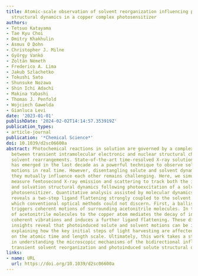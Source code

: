 ```yaml
---
title: Atomic-scale observation of solvent reorganization influencing photoinduced
  structural dynamics in a copper complex photosensitizer
authors:
- Tetsuo Katayama
- Tae Kyu Choi
- Dmitry Khakhulin
- Asmus O Dohn
- Christopher J. Milne
- György Vankó
- Zoltán Németh
- Frederico A. Lima
- Jakub Szlachetko
- Tokushi Sato
- Shunsuke Nozawa
- Shin Ichi Adachi
- Makina Yabashi
- Thomas J. Penfold
- Wojciech Gawelda
- Gianluca Levi
date: '2023-01-01'
publishDate: '2024-02-02T14:14:57.353919Z'
publication_types:
- article-journal
publication: '*Chemical Science*'
doi: 10.1039/d2sc06600a
abstract: Photochemical reactions in solution are governed by a complex interplay
  between transient intramolecular electronic and nuclear structural changes and accompanying
  solvent rearrangements. State-of-the-art time-resolved X-ray solution scattering
  has emerged in the last decade as a powerful technique to observe solute and solvent
  motions in real time. However, disentangling solute and solvent dynamics and how
  they mutually influence each other remains challenging. Here, we simultaneously
  measure femtosecond X-ray emission and scattering to track both the intramolecular
  and solvation structural dynamics following photoexcitation of a solvated copper
  photosensitizer. Quantitative analysis assisted by molecular dynamics simulations
  reveals a two-step ligand flattening strongly coupled to the solvent reorganization,
  which conventional optical methods could not discern. First, a ballistic flattening
  triggers coherent motions of surrounding acetonitrile molecules. In turn, the approach
  of acetonitrile molecules to the copper atom mediates the decay of intramolecular
  coherent vibrations and induces a further ligand flattening. These direct structural
  insights reveal that photoinduced solute and solvent motions can be intimately intertwined,
  explaining how the key initial steps of light harvesting are affected by the solvent
  on the atomic time and length scale. Ultimately, this work takes a step forward
  in understanding the microscopic mechanisms of the bidirectional influence between
  transient solvent reorganization and photoinduced solute structural dynamics.
links:
- name: URL
  url: https://doi.org/10.1039/d2sc06600a
---
```

